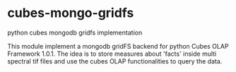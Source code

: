 # cubes-mongo-gridfs
python cubes mongodb gridfs implementation

This module implement a mongodb gridFS backend for python Cubes OLAP Framework 1.0.1.
The idea is to store measures about 'facts' inside multi spectral tif files and use the cubes OLAP functionalities to query the data.
